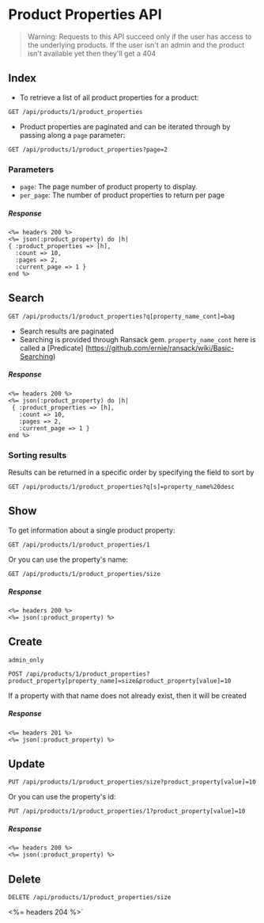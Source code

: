 # Product Properties API

> Warning: Requests to this API succeed only if the user has access to the underlying products. If
the user isn't an admin and the product isn't available yet then they'll get a 404

## Index
* To retrieve a list of all product properties for a product:
```
GET /api/products/1/product_properties
```
* Product properties are paginated and can be iterated through by passing along a `page` parameter:
```
GET /api/products/1/product_properties?page=2
```

### Parameters
* `page`: The page number of product property to display.
* `per_page`: The number of product properties to return per page

##### Response
```
<%= headers 200 %>
<%= json(:product_property) do |h|
{ :product_properties => [h],
  :count => 10,
  :pages => 2,
  :current_page => 1 }
end %>
```

## Search
```
GET /api/products/1/product_properties?q[property_name_cont]=bag
```
* Search results are paginated
* Searching is provided through Ransack gem. `property_name_cont` here is called a [Predicate]
(https://github.com/ernie/ransack/wiki/Basic-Searching)

##### Response
```
<%= headers 200 %>
<%= json(:product_property) do |h|
 { :product_properties => [h],
   :count => 10,
   :pages => 2,
   :current_page => 1 }
end %>
```

### Sorting results
Results can be returned in a specific order by specifying the field to sort by
```
GET /api/products/1/product_properties?q[s]=property_name%20desc
```

## Show

To get information about a single product property:
```
GET /api/products/1/product_properties/1
```
Or you can use the property's name:
```
GET /api/products/1/product_properties/size
```

##### Response
```
<%= headers 200 %>
<%= json(:product_property) %>
```

## Create
`admin_only`
```
POST /api/products/1/product_properties?product_property[property_name]=size&product_property[value]=10
```
If a property with that name does not already exist, then it will be created

##### Response
```
<%= headers 201 %>
<%= json(:product_property) %>
```

## Update
```
PUT /api/products/1/product_properties/size?product_property[value]=10
```
Or you can use the property's id:
```
PUT /api/products/1/product_properties/1?product_property[value]=10
```

##### Response
```
<%= headers 200 %>
<%= json(:product_property) %>
```

## Delete
```
DELETE /api/products/1/product_properties/size
``````
<%= headers 204 %>`
